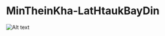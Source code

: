 # MinTheinKha-LatHtaukBayDin
![Alt text](https://github.com/sannlynnhtun-coding/MinTheinKha-LatHtaukBayDin/blob/main/MinTheinKha%20LatHtaukBayDin%20Flow.jpg)
